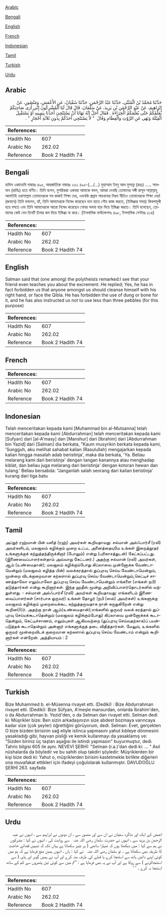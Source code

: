 [Arabic](#arabic)

[Bengali](#bengali)

[English](#english)

[French](#french)

[Indonesian](#indonesian)

[Tamil](#tamil)

[Turkish](#turkish)

[Urdu](#urdu)

## Arabic


<div dir="rtl" lang="ar" style={{fontSize:'larger',backgroundColor:'#f8f9fa',padding:20}}>
حَدَّثَنَا مُحَمَّدُ بْنُ الْمُثَنَّى، حَدَّثَنَا عَبْدُ الرَّحْمَنِ، حَدَّثَنَا سُفْيَانُ، عَنِ الأَعْمَشِ، وَمَنْصُورٍ، عَنْ إِبْرَاهِيمَ، عَنْ عَبْدِ الرَّحْمَنِ بْنِ يَزِيدَ، عَنْ سَلْمَانَ، قَالَ قَالَ لَنَا الْمُشْرِكُونَ إِنِّي أَرَى صَاحِبَكُمْ يُعَلِّمُكُمْ حَتَّى يُعَلِّمَكُمُ الْخِرَاءَةَ ‏.‏ فَقَالَ أَجَلْ إِنَّهُ نَهَانَا أَنْ يَسْتَنْجِيَ أَحَدُنَا بِيَمِينِهِ أَوْ يَسْتَقْبِلَ الْقِبْلَةَ وَنَهَى عَنِ الرَّوْثِ وَالْعِظَامِ وَقَالَ ‏ "‏ لاَ يَسْتَنْجِي أَحَدُكُمْ بِدُونِ ثَلاَثَةِ أَحْجَارٍ ‏"‏ ‏.‏
</div>
<div style={{backgroundColor:'#f8f9fa',padding:20, marginBottom: 10}}><table> <thead> <tr> <th>References:</th> <th></th> </tr> </thead> <tbody><tr><td>Hadith No</td><td>607</td></tr><tr><td>Arabic No</td><td>262.02</td></tr><tr><td>Reference</td><td>Book 2 Hadith 74</td></tr></tbody></table></div>

## Bengali


<div dir="ltr" lang="bn" style={{fontSize:'larger',backgroundColor:'#f8f9fa',padding:20}}>
হাদিস একাডেমি নাম্বারঃ ৪৯৫, আন্তর্জাতিক নাম্বারঃ ২৬২ ৪৯৫-(.../...) মুহাম্মাদ ইবনু আল মুসান্না (রহঃ) ..... সালমান (রাযিঃ) হতে বর্ণিত। তিনি বলেন, মুশরিকরা একবার আমাকে বলল, আমরা দেখছি তোমাদের সঙ্গী রাসূল সাল্লাল্লাহু আলাইহি ওয়াসাল্লাম তোমাদেরকে সব কাজই শিক্ষা দেয়, এমনকি প্রস্রাব পায়খানার নিয়ম নীতিও তোমাদেরকে শিক্ষা দেয়! (জবাবে) তিনি বললেন, হ্যাঁ, তিনি আমাদেরকে নিষেধ করেছেন ডান হাতে শৌচ কাজ করতে, (ইস্তিঞ্জার সময়) কিবলামুখী হয়ে বসতে এবং তিনি আমাদেরকে আরো নিষেধ করেছেন গোবর অথবা হাড় দিয়ে ইস্তিঞ্জা করতে। তিনি বলেছেন, তোমাদের কেউ যেন তিনটি ঢিলার কম দিয়ে ইস্তিঞ্জা না করে। (ইসলামিক ফাউন্ডেশনঃ ৪৯৮, ইসলামিক সেন্টারঃ ৫১৪)
</div>
<div style={{backgroundColor:'#f8f9fa',padding:20, marginBottom: 10}}><table> <thead> <tr> <th>References:</th> <th></th> </tr> </thead> <tbody><tr><td>Hadith No</td><td>607</td></tr><tr><td>Arabic No</td><td>262.02</td></tr><tr><td>Reference</td><td>Book 2 Hadith 74</td></tr></tbody></table></div>

## English


<div dir="ltr" lang="en" style={{fontSize:'larger',backgroundColor:'#f8f9fa',padding:20}}>
Salman said that (one among) the polytheists remarked:I see that your friend even teaches you about the excrement. He replied; Yes, he has in fact forbidden us that anyone amongst us should cleanse himself with his right hand, or face the Qibla. He has forbidden the use of dung or bone for it, and he has also instructed us not to use less than three pebbles (for this purpose)
</div>
<div style={{backgroundColor:'#f8f9fa',padding:20, marginBottom: 10}}><table> <thead> <tr> <th>References:</th> <th></th> </tr> </thead> <tbody><tr><td>Hadith No</td><td>607</td></tr><tr><td>Arabic No</td><td>262.02</td></tr><tr><td>Reference</td><td>Book 2 Hadith 74</td></tr></tbody></table></div>

## French


<div dir="ltr" lang="fr" style={{fontSize:'larger',backgroundColor:'#f8f9fa',padding:20}}>

</div>
<div style={{backgroundColor:'#f8f9fa',padding:20, marginBottom: 10}}><table> <thead> <tr> <th>References:</th> <th></th> </tr> </thead> <tbody><tr><td>Hadith No</td><td>607</td></tr><tr><td>Arabic No</td><td>262.02</td></tr><tr><td>Reference</td><td>Book 2 Hadith 74</td></tr></tbody></table></div>

## Indonesian


<div dir="ltr" lang="id" style={{fontSize:'larger',backgroundColor:'#f8f9fa',padding:20}}>
Telah menceritakan kepada kami [Muhammad bin al-Mutsanna] telah menceritakan kepada kami [Abdurrahman] telah menceritakan kepada kami [Sufyan] dari [al-A'masy] dan [Manshur] dari [Ibrahim] dari [Abdurrahman bin Yazid] dari [Salman] dia berkata, "Kaum musyrikin berkata kepada kami, 'Sungguh, aku melihat sahabat kalian (Rasulullah) mengajarkan kepada kalian hingga masalah adab beristinja', maka dia berkata, 'Ya. Beliau melarang kami dari beristinja' dengan tangan kanannya atau menghadap kiblat, dan beliau juga melarang dari beristinja' dengan kotoran hewan dan tulang.' Beliau bersabda: "Janganlah salah seorang dari kalian beristinja' kurang dari tiga batu
</div>
<div style={{backgroundColor:'#f8f9fa',padding:20, marginBottom: 10}}><table> <thead> <tr> <th>References:</th> <th></th> </tr> </thead> <tbody><tr><td>Hadith No</td><td>607</td></tr><tr><td>Arabic No</td><td>262.02</td></tr><tr><td>Reference</td><td>Book 2 Hadith 74</td></tr></tbody></table></div>

## Tamil


<div dir="ltr" lang="ta" style={{fontSize:'larger',backgroundColor:'#f8f9fa',padding:20}}>
அப்துர் ரஹ்மான் பின் யஸீத் (ரஹ்) அவர்கள் கூறியதாவது: சல்மான் அல்ஃபார்சீ (ரலி) அவர்களிடம், மலஜலம் கழிக்கும் முறை உட்பட அனைத்தையுமே உங்கள் இறைத்தூதர் உங்களுக்குக் கற்றுத்தந்திருக்கிறார் (போலும்) என்று (பரிகாசத்துடன்) கேட்கப்பட்டது. (இணைவைப்பாளர்கள்தாம் அவ்வாறு கேட்டனர்.) அதற்கு சல்மான் (ரலி) அவர்கள், ஆம் (உண்மைதான்); மலஜலம் கழிக்கும்போது கிப்லாவை முன்னோக்க வேண்டாமென்றும் (மலஜலம் கழித்த பின்) வலக்கரத்தால் துப்புரவு செய்ய வேண்டாமென்றும், மூன்றை விடக்குறைவான கற்களால் துப்புரவு செய்ய வேண்டாமென்றும்,கெட்டிச் சாணத்தாலோ எலும்பாலோ துப்புரவு செய்ய வேண்டாமென்றும் எங்களை (எங்கள் நபி) தடுத்தார்கள் என்று கூறினார்கள். இந்த ஹதீஸ் மூன்று அறிவிப்பாளர்தொடர்களில் வந்துள்ளது. - சல்மான் அல்ஃபார்சீ (ரலி) அவர்கள் கூறியதாவது: எங்களிடம் இணைவைப்பாளர்கள் (சார்பாக ஒருவர்) உங்கள் தோழர் (நபி (ஸல்) அவர்கள்) உங்களுக்கு மலஜலம் கழிக்கும் முறையைக்கூட கற்றுத்தருவதாக நான் கருதுகிறேன் என்று கூறின(ô)ர். அதற்கு நான் ஆம்(உண்மைதான்);எங்களில் ஒருவர் வலக் கரத்தால் துப்புரவு செய்யக்கூடாதென்றும் (மலஜலம் கழிக்கும்போது) கிப்லாவை முன்னோக்கக் கூடாதென்றும், கெட்டிச்சாணம், எலும்புகள் ஆகியவற்றை (துப்புரவு செய்வதற்காக)ப் பயன்படுத்தக் கூடாதென்றும் அன்னார் எங்களுக்குத் தடை விதித்தார்கள். மேலும், உங்களில் ஒருவர் மூன்றைவிடக் குறைவான கற்களால் துப்புரவு செய்ய வேண்டாம் என்றும் கூறினார்கள் என்றேன். அத்தியாயம் : 2
</div>
<div style={{backgroundColor:'#f8f9fa',padding:20, marginBottom: 10}}><table> <thead> <tr> <th>References:</th> <th></th> </tr> </thead> <tbody><tr><td>Hadith No</td><td>607</td></tr><tr><td>Arabic No</td><td>262.02</td></tr><tr><td>Reference</td><td>Book 2 Hadith 74</td></tr></tbody></table></div>

## Turkish


<div dir="ltr" lang="tr" style={{fontSize:'larger',backgroundColor:'#f8f9fa',padding:20}}>
Bize Muhammed b. el-Müsenna rivayet etti. (Dediki) : Bize Abdurrahman rivayet etti. (Dediki): Bize Süfyan, A'meşle mansurdan, onlarda İbrahim'den, o da Abdurrahman b. Yezid'den, o da Selman dan rivayet etti. Selman dedi ki: Müşrikler bize: Ben sizin arkadaşınızın size abdest bozmaya varıncaya kadar size (çok şeyler) öğrettiğini görüyorum, dedi. Selman: Evet, gerçekten O bize bizden birisinin sağ eliyle istinca yapmasını yahut kıbleye dönmesini yasakladığı gibi, hayvan pisliği ve kemik kullanmayı da yasaklamış ve: "Sizden biriniz üç taştan aşağısı ile istindı yapmasın" buyurmuştur, dedi. Tahric bilgisi 605 ile aynı. NEVEVİ ŞERHİ: "Selman (r.a.)'dan dedi ki: ... " Asıl nüshalarda da böyledir ve bu sahih olup takdiri şöyledir: Müşriklerden bir kişi bize dedi ki: Yahut o, müşriklerden birisini kastetmekle birlikte diğerleri ona muvafakat ettikleri için ifadeyi çoğulolarak kullanmıştır. DAVUDOĞLU ŞERHİ 263. sayfada
</div>
<div style={{backgroundColor:'#f8f9fa',padding:20, marginBottom: 10}}><table> <thead> <tr> <th>References:</th> <th></th> </tr> </thead> <tbody><tr><td>Hadith No</td><td>607</td></tr><tr><td>Arabic No</td><td>262.02</td></tr><tr><td>Reference</td><td>Book 2 Hadith 74</td></tr></tbody></table></div>

## Urdu


<div dir="rtl" lang="ur" style={{fontSize:'larger',backgroundColor:'#f8f9fa',padding:20}}>
اعمش کے ایک اور شاگرد سفیان نے ان سے اور منصور سے ، ان دونوں نے ابراہیم سے ، انہوں نے عبد الرحمن بن یزید سے ، انہوں نے حضرت سلمان ‌رضی ‌اللہ ‌عنہ ‌ ‌ سے روایت کی ، انہوں نے کہا : مشرکوں نے ہم سے کہا : میں دیکھتا ہوں کہ تمہارا ساتھی ( ہر چیز سکھاتا ہے یہاں تک کہ تمہیں قضائے حاجت کا طریقہ بھی سکھاتا ہے ۔ تو سلمان ‌رضی ‌اللہ ‌عنہ ‌ ‌ نے کہا : ہاں ، انہوں ہمیں منع فرمایا ہے کہ ہم میں کوئی اپنے دائیں ہاتھ سے استنجا کرے یا قبلے کی طرف منہ کرے اور آپ نے ہمیں گوبر اور ہڈی ( سے استنجاکرنے ) سے روکا ہے اور آپ نے یہ بھی فرمایا ہے : ’’تم میں سے کوئی تین پتھروں سے کم کے ساتھ استنجا نہ کرے ۔ ‘ ‘
</div>
<div style={{backgroundColor:'#f8f9fa',padding:20, marginBottom: 10}}><table> <thead> <tr> <th>References:</th> <th></th> </tr> </thead> <tbody><tr><td>Hadith No</td><td>607</td></tr><tr><td>Arabic No</td><td>262.02</td></tr><tr><td>Reference</td><td>Book 2 Hadith 74</td></tr></tbody></table></div>